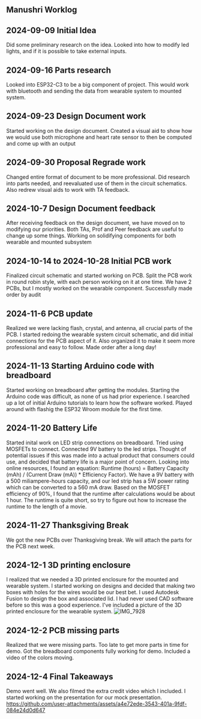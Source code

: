 ## Manushri Worklog

## 2024-09-09 Initial Idea
Did some preliminary research on the idea. Looked into how to modify led lights, and if it is possible to take external inputs.

## 2024-09-16 Parts research
Looked into ESP32-C3 to be a big component of project. This would work with bluetooth and sending the data from wearable system to mounted system.

## 2024-09-23 Design Document work
Started working on the design document. Created a visual aid to show how we would use both microphone and heart rate sensor to then be computed and come up with an output

## 2024-09-30 Proposal Regrade work
Changed entire format of document to be more professional. Did research into parts needed, and reevaluated use of them in the circuit schematics. Also redrew visual aids to work with TA feedback.

## 2024-10-7 Design Document feedback
After receiving feedback on the design document, we have moved on to modifying our priorities. Both TAs, Prof and Peer feedback are useful to change up some things. Working on solidifying components for both wearable and mounted subsystem

## 2024-10-14 to 2024-10-28 Initial PCB work
Finalized circuit schematic and started working on PCB. Split the PCB work in round robin style, with each person working on it at one time. We have 2 PCBs, but I mostly worked on the wearable component. Successfully made order by audit

## 2024-11-6 PCB update
Realized we were lacking flash, crystal, and antenna, all crucial parts of the PCB. I started redoing the wearable system circuit schematic, and did initial connections for the PCB aspect of it. Also organized it to make it seem more professional and easy to follow. Made order after a long day!

## 2024-11-13 Starting Arduino code with breadboard
Started working on breadboard after getting the modules. Starting the Arduino code was difficult, as none of us had prior experience. I searched up a lot of initial Arduino tutorials to learn how the software worked. Played around with flashig the ESP32 Wroom module for the first time.

## 2024-11-20 Battery Life
Started inital work on LED strip connections on breadboard. Tried using MOSFETs to connect. Connected 9V battery to the led strips. Thought of potential issues if this was made into a actual product that consumers could use, and decided that battery life is a major point of concern. Looking into online resources, I found an equation: Runtime (hours) = Battery Capacity (mAh) / (Current Draw (mA)) * Efficiency Factor). We have a 9V battery with a 500 miliampere-hours capacity, and our led strip has a 5W power rating which can be converted to a 560 mA draw. Based on the MOSFET efficiency of 90%, I found that the runtime after calculations would be about 1 hour. The runtime is quite short, so try to figure out how to increase the runtime to the length of a movie.

## 2024-11-27 Thanksgiving Break
We got the new PCBs over Thanksgiving break. We will attach the parts for the PCB next week.

## 2024-12-1 3D printing enclosure
I realized that we needed a 3D printed enclosure for the mounted and wearable system. I started working on designs and decided that making two boxes with holes for the wires would be our best bet. I used Autodesk Fusion to design the box and associated lid. I had never used CAD software before so this was a good experience. I've included a picture of the 3D printed enclosure for the wearable system. ![IMG_7928](https://github.com/user-attachments/assets/a1ad217e-0b3e-413b-aef6-fe76179b6b23)

## 2024-12-2 PCB missing parts
Realized that we were missing parts. Too late to get more parts in time for demo. Got the breadboard components fully working for demo. Included a video of the colors moving. 

## 2024-12-4 Final Takeaways
Demo went well. We also filmed the extra credit video which I included. I started working on the presentation for our mock presentation.
https://github.com/user-attachments/assets/a4e72ede-3543-401a-9fdf-084e24d0d647

